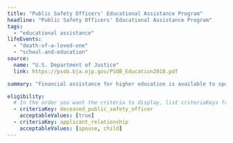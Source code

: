 ```yaml
---
title: "Public Safety Officers' Educational Assistance Program"
headline: "Public Safety Officers' Educational Assistance Program"
tags:
  - "educational assistance"
lifeEvents:
  - "death-of-a-loved-one"
  - "school-and-education"
source:
  name: "U.S. Department of Justice"
  link: https://psob.bja.ojp.gov/PSOB_Education2018.pdf

summary: "Financial assistance for higher education is available to spouses and children of police, fire, and emergency public safety officers killed in the line of duty."

eligibility:
  # In the order you want the criteria to display, list criteriaKeys from the csv here, each followed by a comma-separated list of which values indicate eligibility for that criteria. Wrap individual values in quotes if they have inner commas.
  - criteriaKey: deceased_public_safety_officer
    acceptableValues: [true]
  - criteriaKey: applicant_relationship
    acceptableValues: [spouse, child]
---
```

